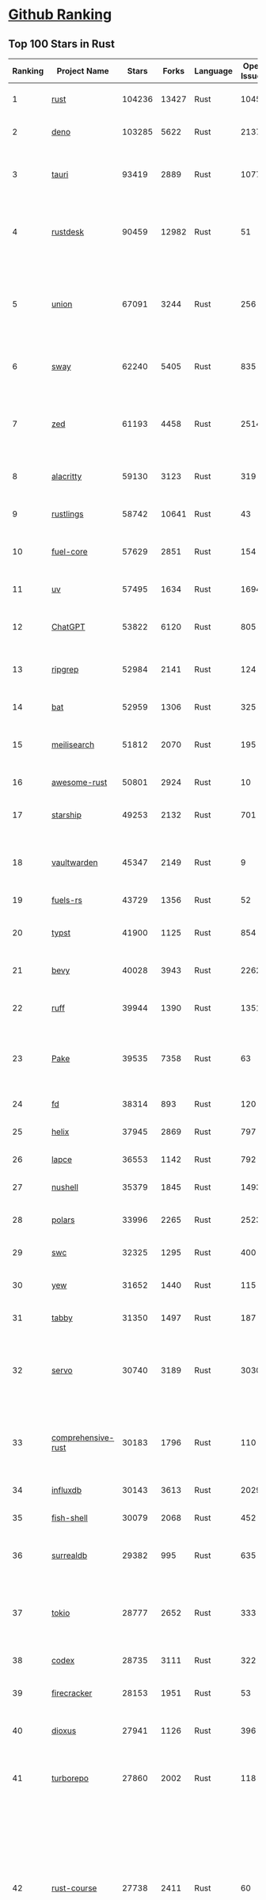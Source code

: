 [Github Ranking](../README.md)
==========

## Top 100 Stars in Rust

| Ranking | Project Name | Stars | Forks | Language | Open Issues | Description | Last Commit |
| ------- | ------------ | ----- | ----- | -------- | ----------- | ----------- | ----------- |
| 1 | [rust](https://github.com/rust-lang/rust) | 104236 | 13427 | Rust | 10453 | Empowering everyone to build reliable and efficient software. | 2025-06-11T17:52:00Z |
| 2 | [deno](https://github.com/denoland/deno) | 103285 | 5622 | Rust | 2137 | A modern runtime for JavaScript and TypeScript. | 2025-06-11T15:19:15Z |
| 3 | [tauri](https://github.com/tauri-apps/tauri) | 93419 | 2889 | Rust | 1077 | Build smaller, faster, and more secure desktop and mobile applications with a web frontend. | 2025-06-11T13:37:00Z |
| 4 | [rustdesk](https://github.com/rustdesk/rustdesk) | 90459 | 12982 | Rust | 51 | An open-source remote desktop application designed for self-hosting, as an alternative to TeamViewer. | 2025-06-11T05:28:51Z |
| 5 | [union](https://github.com/unionlabs/union) | 67091 | 3244 | Rust | 256 | The trust-minimized, zero-knowledge bridging protocol, designed for censorship resistance, extremely high security, and usage in decentralized finance. | 2025-06-11T17:50:44Z |
| 6 | [sway](https://github.com/FuelLabs/sway) | 62240 | 5405 | Rust | 835 | 🌴 Empowering everyone to build reliable and efficient smart contracts. | 2025-06-11T15:20:57Z |
| 7 | [zed](https://github.com/zed-industries/zed) | 61193 | 4458 | Rust | 2514 | Code at the speed of thought – Zed is a high-performance, multiplayer code editor from the creators of Atom and Tree-sitter. | 2025-06-11T18:57:57Z |
| 8 | [alacritty](https://github.com/alacritty/alacritty) | 59130 | 3123 | Rust | 319 | A cross-platform, OpenGL terminal emulator. | 2025-05-31T01:29:24Z |
| 9 | [rustlings](https://github.com/rust-lang/rustlings) | 58742 | 10641 | Rust | 43 | :crab: Small exercises to get you used to reading and writing Rust code! | 2025-06-03T08:32:01Z |
| 10 | [fuel-core](https://github.com/FuelLabs/fuel-core) | 57629 | 2851 | Rust | 154 | Rust full node implementation of the Fuel v2 protocol. | 2025-06-11T14:57:18Z |
| 11 | [uv](https://github.com/astral-sh/uv) | 57495 | 1634 | Rust | 1694 | An extremely fast Python package and project manager, written in Rust. | 2025-06-11T19:01:46Z |
| 12 | [ChatGPT](https://github.com/lencx/ChatGPT) | 53822 | 6120 | Rust | 805 | 🔮 ChatGPT Desktop Application (Mac, Windows and Linux) | 2024-08-29T17:58:11Z |
| 13 | [ripgrep](https://github.com/BurntSushi/ripgrep) | 52984 | 2141 | Rust | 124 | ripgrep recursively searches directories for a regex pattern while respecting your gitignore | 2025-05-30T12:30:52Z |
| 14 | [bat](https://github.com/sharkdp/bat) | 52959 | 1306 | Rust | 325 | A cat(1) clone with wings. | 2025-06-02T16:50:38Z |
| 15 | [meilisearch](https://github.com/meilisearch/meilisearch) | 51812 | 2070 | Rust | 195 | A lightning-fast search engine API bringing AI-powered hybrid search to your sites and applications. | 2025-06-11T15:55:38Z |
| 16 | [awesome-rust](https://github.com/rust-unofficial/awesome-rust) | 50801 | 2924 | Rust | 10 | A curated list of Rust code and resources. | 2025-06-11T13:43:00Z |
| 17 | [starship](https://github.com/starship/starship) | 49253 | 2132 | Rust | 701 | ☄🌌️  The minimal, blazing-fast, and infinitely customizable prompt for any shell! | 2025-06-11T12:36:22Z |
| 18 | [vaultwarden](https://github.com/dani-garcia/vaultwarden) | 45347 | 2149 | Rust | 9 | Unofficial Bitwarden compatible server written in Rust, formerly known as bitwarden_rs | 2025-06-02T19:47:12Z |
| 19 | [fuels-rs](https://github.com/FuelLabs/fuels-rs) | 43729 | 1356 | Rust | 52 | Fuel Network Rust SDK | 2025-06-11T02:50:38Z |
| 20 | [typst](https://github.com/typst/typst) | 41900 | 1125 | Rust | 854 | A new markup-based typesetting system that is powerful and easy to learn. | 2025-06-11T14:48:49Z |
| 21 | [bevy](https://github.com/bevyengine/bevy) | 40028 | 3943 | Rust | 2262 | A refreshingly simple data-driven game engine built in Rust | 2025-06-10T22:18:09Z |
| 22 | [ruff](https://github.com/astral-sh/ruff) | 39944 | 1390 | Rust | 1351 | An extremely fast Python linter and code formatter, written in Rust. | 2025-06-11T18:31:40Z |
| 23 | [Pake](https://github.com/tw93/Pake) | 39535 | 7358 | Rust | 63 | 🤱🏻 Turn any webpage into a desktop app with Rust.  🤱🏻 利用 Rust 轻松构建轻量级多端桌面应用 | 2025-03-25T12:35:16Z |
| 24 | [fd](https://github.com/sharkdp/fd) | 38314 | 893 | Rust | 120 | A simple, fast and user-friendly alternative to 'find' | 2025-06-08T21:08:34Z |
| 25 | [helix](https://github.com/helix-editor/helix) | 37945 | 2869 | Rust | 797 | A post-modern modal text editor. | 2025-06-11T15:57:07Z |
| 26 | [lapce](https://github.com/lapce/lapce) | 36553 | 1142 | Rust | 792 | Lightning-fast and Powerful Code Editor written in Rust | 2025-06-11T00:45:39Z |
| 27 | [nushell](https://github.com/nushell/nushell) | 35379 | 1845 | Rust | 1493 | A new type of shell | 2025-06-11T00:27:38Z |
| 28 | [polars](https://github.com/pola-rs/polars) | 33996 | 2265 | Rust | 2523 | Dataframes powered by a multithreaded, vectorized query engine, written in Rust | 2025-06-11T11:01:00Z |
| 29 | [swc](https://github.com/swc-project/swc) | 32325 | 1295 | Rust | 400 | Rust-based platform for the Web | 2025-06-11T16:22:04Z |
| 30 | [yew](https://github.com/yewstack/yew) | 31652 | 1440 | Rust | 115 | Rust / Wasm framework for creating reliable and efficient web applications | 2025-06-01T03:26:00Z |
| 31 | [tabby](https://github.com/TabbyML/tabby) | 31350 | 1497 | Rust | 187 | Self-hosted AI coding assistant | 2025-06-11T11:40:51Z |
| 32 | [servo](https://github.com/servo/servo) | 30740 | 3189 | Rust | 3030 | Servo aims to empower developers with a lightweight, high-performance alternative for embedding web technologies in applications. | 2025-06-11T17:39:17Z |
| 33 | [comprehensive-rust](https://github.com/google/comprehensive-rust) | 30183 | 1796 | Rust | 110 | This is the Rust course used by the Android team at Google. It provides you the material to quickly teach Rust. | 2025-06-11T17:27:08Z |
| 34 | [influxdb](https://github.com/influxdata/influxdb) | 30143 | 3613 | Rust | 2029 | Scalable datastore for metrics, events, and real-time analytics | 2025-06-11T17:55:00Z |
| 35 | [fish-shell](https://github.com/fish-shell/fish-shell) | 30079 | 2068 | Rust | 452 | The user-friendly command line shell. | 2025-06-11T12:06:03Z |
| 36 | [surrealdb](https://github.com/surrealdb/surrealdb) | 29382 | 995 | Rust | 635 | A scalable, distributed, collaborative, document-graph database, for the realtime web | 2025-06-11T16:17:51Z |
| 37 | [tokio](https://github.com/tokio-rs/tokio) | 28777 | 2652 | Rust | 333 | A runtime for writing reliable asynchronous applications with Rust. Provides I/O, networking, scheduling, timers, ... | 2025-06-11T08:07:35Z |
| 38 | [codex](https://github.com/openai/codex) | 28735 | 3111 | Rust | 322 | Lightweight coding agent that runs in your terminal | 2025-06-10T20:05:31Z |
| 39 | [firecracker](https://github.com/firecracker-microvm/firecracker) | 28153 | 1951 | Rust | 53 | Secure and fast microVMs for serverless computing. | 2025-06-10T13:01:09Z |
| 40 | [dioxus](https://github.com/DioxusLabs/dioxus) | 27941 | 1126 | Rust | 396 | Fullstack app framework for web, desktop, mobile, and more. | 2025-06-09T18:08:28Z |
| 41 | [turborepo](https://github.com/vercel/turborepo) | 27860 | 2002 | Rust | 118 | Build system optimized for JavaScript and TypeScript, written in Rust | 2025-06-11T01:46:26Z |
| 42 | [rust-course](https://github.com/sunface/rust-course) | 27738 | 2411 | Rust | 60 | “连续八年成为全世界最受喜爱的语言，无 GC 也无需手动内存管理、极高的性能和安全性、过程/OO/函数式编程、优秀的包管理、JS 未来基石" — 工作之余的第二语言来试试 Rust 吧。本书拥有全面且深入的讲解、生动贴切的示例、德芙般丝滑的内容，这可能是目前最用心的 Rust 中文学习教程 / Book  | 2025-05-27T03:47:44Z |
| 43 | [linera-protocol](https://github.com/linera-io/linera-protocol) | 27395 | 1784 | Rust | 463 | Main repository for the Linera protocol | 2025-06-11T17:36:31Z |
| 44 | [zoxide](https://github.com/ajeetdsouza/zoxide) | 27052 | 634 | Rust | 101 | A smarter cd command. Supports all major shells. | 2025-05-30T23:23:54Z |
| 45 | [iced](https://github.com/iced-rs/iced) | 26767 | 1318 | Rust | 313 | A cross-platform GUI library for Rust, inspired by Elm | 2025-06-10T00:32:41Z |
| 46 | [delta](https://github.com/dandavison/delta) | 26411 | 418 | Rust | 267 | A syntax-highlighting pager for git, diff, grep, and blame output | 2025-05-02T15:41:04Z |
| 47 | [just](https://github.com/casey/just) | 25853 | 549 | Rust | 298 | 🤖 Just a command runner | 2025-06-09T22:35:45Z |
| 48 | [yazi](https://github.com/sxyazi/yazi) | 25700 | 549 | Rust | 41 | 💥 Blazing fast terminal file manager written in Rust, based on async I/O. | 2025-06-11T07:38:35Z |
| 49 | [hyperfine](https://github.com/sharkdp/hyperfine) | 25296 | 403 | Rust | 40 | A command-line benchmarking tool | 2025-05-01T02:03:20Z |
| 50 | [Rocket](https://github.com/rwf2/Rocket) | 25192 | 1596 | Rust | 49 | A web framework for Rust. | 2025-05-04T10:05:41Z |
| 51 | [egui](https://github.com/emilk/egui) | 25092 | 1757 | Rust | 788 | egui: an easy-to-use immediate mode GUI in Rust that runs on both web and native | 2025-06-11T15:39:29Z |
| 52 | [zellij](https://github.com/zellij-org/zellij) | 24519 | 752 | Rust | 1131 | A terminal workspace with batteries included | 2025-06-11T17:56:13Z |
| 53 | [sniffnet](https://github.com/GyulyVGC/sniffnet) | 24384 | 760 | Rust | 34 | Comfortably monitor your Internet traffic 🕵️‍♂️ | 2025-06-11T03:11:58Z |
| 54 | [pingora](https://github.com/cloudflare/pingora) | 24379 | 1405 | Rust | 137 | A library for building fast, reliable and evolvable network services. | 2025-05-30T19:11:10Z |
| 55 | [atuin](https://github.com/atuinsh/atuin) | 24226 | 656 | Rust | 327 | ✨ Magical shell history | 2025-06-11T18:12:20Z |
| 56 | [qdrant](https://github.com/qdrant/qdrant) | 24096 | 1651 | Rust | 325 | Qdrant - High-performance, massive-scale Vector Database and Vector Search Engine for the next generation of AI. Also available in the cloud https://cloud.qdrant.io/ | 2025-06-11T16:37:36Z |
| 57 | [Rust](https://github.com/TheAlgorithms/Rust) | 24085 | 2396 | Rust | 2 |  All Algorithms implemented in Rust  | 2025-06-10T20:50:13Z |
| 58 | [exa](https://github.com/ogham/exa) | 23964 | 662 | Rust | 199 | A modern replacement for ‘ls’. | 2024-09-24T15:18:09Z |
| 59 | [czkawka](https://github.com/qarmin/czkawka) | 23948 | 749 | Rust | 465 | Multi functional app to find duplicates, empty folders, similar images etc. | 2025-05-10T10:51:17Z |
| 60 | [tools](https://github.com/rome/tools) | 23628 | 658 | Rust | 86 | Unified developer tools for JavaScript, TypeScript, and the web | 2023-09-04T08:42:49Z |
| 61 | [actix-web](https://github.com/actix/actix-web) | 23063 | 1743 | Rust | 185 | Actix Web is a powerful, pragmatic, and extremely fast web framework for Rust. | 2025-06-09T01:00:00Z |
| 62 | [difftastic](https://github.com/Wilfred/difftastic) | 22370 | 378 | Rust | 208 | a structural diff that understands syntax 🟥🟩 | 2025-06-08T09:04:42Z |
| 63 | [axum](https://github.com/tokio-rs/axum) | 21903 | 1188 | Rust | 49 | Ergonomic and modular web framework built with Tokio, Tower, and Hyper | 2025-06-08T09:35:54Z |
| 64 | [anki](https://github.com/ankitects/anki) | 21882 | 2361 | Rust | 203 | Anki's shared backend and web components, and the Qt frontend | 2025-06-11T06:38:09Z |
| 65 | [fnm](https://github.com/Schniz/fnm) | 21120 | 552 | Rust | 275 | 🚀 Fast and simple Node.js version manager, built in Rust | 2025-06-10T09:36:10Z |
| 66 | [tree-sitter](https://github.com/tree-sitter/tree-sitter) | 20936 | 1863 | Rust | 161 | An incremental parsing system for programming tools | 2025-06-11T16:21:15Z |
| 67 | [sonic](https://github.com/valeriansaliou/sonic) | 20779 | 599 | Rust | 64 | 🦔 Fast, lightweight & schema-less search backend. An alternative to Elasticsearch that runs on a few MBs of RAM. | 2025-01-06T21:19:17Z |
| 68 | [coreutils](https://github.com/uutils/coreutils) | 20724 | 1496 | Rust | 359 | Cross-platform Rust rewrite of the GNU coreutils | 2025-06-11T17:04:28Z |
| 69 | [wezterm](https://github.com/wezterm/wezterm) | 20657 | 932 | Rust | 1199 | A GPU-accelerated cross-platform terminal emulator and multiplexer written by @wez and implemented in Rust | 2025-06-04T13:02:20Z |
| 70 | [hyperswitch](https://github.com/juspay/hyperswitch) | 20628 | 3407 | Rust | 643 | An open source payments switch written in Rust to make payments fast, reliable and affordable | 2025-06-11T18:37:40Z |
| 71 | [chroma](https://github.com/chroma-core/chroma) | 20408 | 1641 | Rust | 307 | the AI-native open-source embedding database | 2025-06-11T18:47:01Z |
| 72 | [RustPython](https://github.com/RustPython/RustPython) | 20145 | 1318 | Rust | 319 | A Python Interpreter written in Rust | 2025-06-09T09:16:54Z |
| 73 | [xi-editor](https://github.com/xi-editor/xi-editor) | 19819 | 702 | Rust | 135 | A modern editor with a backend written in Rust. | 2024-03-19T00:11:37Z |
| 74 | [mdBook](https://github.com/rust-lang/mdBook) | 19799 | 1738 | Rust | 525 | Create book from markdown files. Like Gitbook but implemented in Rust | 2025-06-09T15:29:09Z |
| 75 | [wasmer](https://github.com/wasmerio/wasmer) | 19796 | 888 | Rust | 241 | 🚀 Fast, secure, lightweight containers based on WebAssembly | 2025-06-11T14:28:42Z |
| 76 | [gitui](https://github.com/gitui-org/gitui) | 19721 | 619 | Rust | 187 | Blazing 💥 fast terminal-ui for git written in rust 🦀 | 2025-06-09T03:20:21Z |
| 77 | [vector](https://github.com/vectordotdev/vector) | 19692 | 1764 | Rust | 1932 | A high-performance observability data pipeline. | 2025-06-11T16:21:31Z |
| 78 | [gleam](https://github.com/gleam-lang/gleam) | 19394 | 825 | Rust | 154 | ⭐️ A friendly language for building type-safe, scalable systems! | 2025-06-10T14:08:26Z |
| 79 | [slint](https://github.com/slint-ui/slint) | 19376 | 685 | Rust | 700 | Slint is an open-source declarative GUI toolkit to build native user interfaces for Rust, C++, JavaScript, or Python apps. | 2025-06-11T18:15:00Z |
| 80 | [biome](https://github.com/biomejs/biome) | 19263 | 598 | Rust | 180 | A toolchain for web projects, aimed to provide functionalities to maintain them. Biome offers formatter and linter, usable via CLI and LSP. | 2025-06-11T18:06:54Z |
| 81 | [Bend](https://github.com/HigherOrderCO/Bend) | 18786 | 462 | Rust | 93 | A massively parallel, high-level programming language | 2025-06-03T17:36:56Z |
| 82 | [relay](https://github.com/facebook/relay) | 18635 | 1855 | Rust | 591 | Relay is a JavaScript framework for building data-driven React applications. | 2025-06-11T17:50:44Z |
| 83 | [neon](https://github.com/neondatabase/neon) | 18605 | 681 | Rust | 636 | Neon: Serverless Postgres. We separated storage and compute to offer autoscaling, code-like database branching, and scale to zero. | 2025-06-11T17:50:03Z |
| 84 | [cube](https://github.com/cube-js/cube) | 18603 | 1842 | Rust | 631 | 📊 Cube’s universal semantic layer platform is the next evolution of OLAP technology for AI, BI, spreadsheets, and embedded analytics | 2025-06-11T17:25:35Z |
| 85 | [leptos](https://github.com/leptos-rs/leptos) | 18557 | 768 | Rust | 89 | Build fast web applications with Rust. | 2025-06-11T01:38:48Z |
| 86 | [spotify-tui](https://github.com/Rigellute/spotify-tui) | 18220 | 542 | Rust | 272 | Spotify for the terminal written in Rust 🚀 | 2024-04-04T15:03:12Z |
| 87 | [candle](https://github.com/huggingface/candle) | 17380 | 1118 | Rust | 423 | Minimalist ML framework for Rust | 2025-06-07T14:02:58Z |
| 88 | [universal-android-debloater](https://github.com/0x192/universal-android-debloater) | 17090 | 887 | Rust | 458 | Cross-platform GUI written in Rust using ADB to debloat non-rooted android devices. Improve your privacy, the security and battery life of your device. | 2024-08-02T16:16:12Z |
| 89 | [ruffle](https://github.com/ruffle-rs/ruffle) | 16758 | 887 | Rust | 5708 | A Flash Player emulator written in Rust | 2025-06-11T06:22:07Z |
| 90 | [SpacetimeDB](https://github.com/clockworklabs/SpacetimeDB) | 16746 | 569 | Rust | 379 | Multiplayer at the speed of light | 2025-06-11T18:56:26Z |
| 91 | [diem](https://github.com/diem/diem) | 16697 | 2581 | Rust | 357 | Diem’s mission is to build a trusted and innovative financial network that empowers people and businesses around the world. | 2025-05-13T05:57:59Z |
| 92 | [RustScan](https://github.com/bee-san/RustScan) | 16643 | 1126 | Rust | 26 | 🤖 The Modern Port Scanner 🤖 | 2025-06-10T09:31:23Z |
| 93 | [wasmtime](https://github.com/bytecodealliance/wasmtime) | 16499 | 1436 | Rust | 723 | A lightweight WebAssembly runtime that is fast, secure, and standards-compliant | 2025-06-11T18:58:13Z |
| 94 | [pyxel](https://github.com/kitao/pyxel) | 16386 | 886 | Rust | 11 | A retro game engine for Python | 2025-06-07T15:41:47Z |
| 95 | [book](https://github.com/rust-lang/book) | 16232 | 3658 | Rust | 170 | The Rust Programming Language | 2025-06-03T21:08:13Z |
| 96 | [mise](https://github.com/jdx/mise) | 15992 | 528 | Rust | 25 | dev tools, env vars, task runner | 2025-06-11T03:04:33Z |
| 97 | [jj](https://github.com/jj-vcs/jj) | 15944 | 538 | Rust | 487 | A Git-compatible VCS that is both simple and powerful | 2025-06-11T17:02:17Z |
| 98 | [tikv](https://github.com/tikv/tikv) | 15891 | 2192 | Rust | 1229 | Distributed transactional key-value database, originally created to complement TiDB | 2025-06-11T10:26:03Z |
| 99 | [navi](https://github.com/denisidoro/navi) | 15846 | 530 | Rust | 90 | An interactive cheatsheet tool for the command-line | 2025-06-10T09:11:21Z |
| 100 | [eza](https://github.com/eza-community/eza) | 15781 | 297 | Rust | 200 | A modern alternative to ls | 2025-06-09T21:04:39Z |

